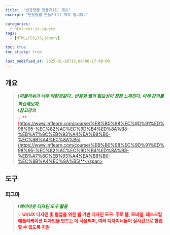 ```yaml
---
title:  "반응형웹 만들기(1) 개요"
excerpt: "반응형웹 만들기(1) 개요 입니다."

categories:
  - html-css-js-jquery
tags:
  - [HTML,CSS,JS,jquery]

toc: true
toc_sticky: true

last_modified_at: 2025-01-26T15:00:00-17:00:00
---
```



## 개요
> ❗<span style='color:green'>***퍼블리쉬가 너무 약한것같다.. 반응형 웹의 필요성이 점점 느껴진다. 아래 강의를 학습해보자.***</span>  
> ❗<span style='color:green'>***참고강의***</span>  
> 💡 <span style='color:red'>**[https://www.inflearn.com/course/%EB%B0%98%EC%9D%91%ED%98%95-%EC%82%AC%EC%9D%B4%ED%8A%B8-%EB%A7%8C%EB%93%A4%EA%B8%B0-%EC%8B%A4%EC%8A%B5](https://www.inflearn.com/course/%EB%B0%98%EC%9D%91%ED%98%95-%EC%82%AC%EC%9D%B4%ED%8A%B8-%EB%A7%8C%EB%93%A4%EA%B8%B0-%EC%8B%A4%EC%8A%B5)**</span>  


## 도구
### 피그마
> ❗<span style='color:green'><b><I>***레이아웃 디자인 도구 활용***</I></b></span>  
> 💡 <span style='color:red'>**UI/UX 디자인 및 협업을 위한 웹 기반 디자인 도구. 주로 웹, 모바일, 데스크탑 애플리케이션 디자인을 만드는 데 사용되며, 여러 디자이너들이 실시간으로 협업할 수 있도록 지원**</span>